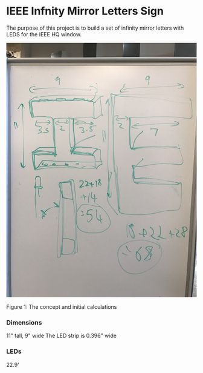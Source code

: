 # IEEE Infnity Mirror Letters Sign
The purpose of this project is to build a set of infinity mirror letters with LEDS for the IEEE HQ window.

![image](./images/initial-sketch.jpg)

Figure 1: The concept and initial calculations

### Dimensions
11" tall, 9" wide
The LED strip is 0.396" wide

### LEDs
22.9'


